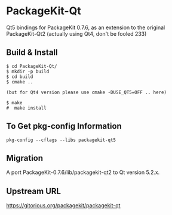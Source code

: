# PackageKit-Qt

Qt5 bindings for PackageKit 0.7.6, as an extension to the original 
PackageKit-Qt2 (actually using Qt4, don't be fooled 233)


## Build & Install

```
$ cd PackageKit-Qt/
$ mkdir -p build
$ cd build
$ cmake ..

(but for Qt4 version please use cmake -DUSE_QT5=OFF .. here)

$ make
#  make install
```


## To Get pkg-config Information

```
pkg-config --cflags --libs packagekit-qt5 
```


## Migration

A port PackageKit-0.7.6/lib/packagekit-qt2 to Qt version 5.2.x.


## Upstream URL

https://gitorious.org/packagekit/packagekit-qt
